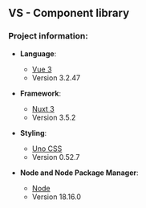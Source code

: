 ## VS - Component library

### Project information:

-   **Language**:

    -   [Vue 3](https://vuejs.org/)
    -   Version 3.2.47

-   **Framework**:

    -   [Nuxt 3](https://nuxt.com/)
    -   Version 3.5.2

-   **Styling**:

    -   [Uno CSS](https://unocss.dev/)
    -   Version 0.52.7

-   **Node and Node Package Manager**:

    -   [Node](https://nodejs.org/dist/v18.16.0/)
    -   Version 18.16.0
